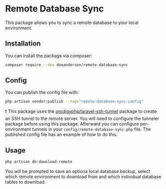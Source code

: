 # Remote Database Sync

This package allows you to sync a remote database to your local environment.

## Installation

You can install the package via composer:

```bash
composer require --dev doeanderson/remote-database-sync
```
## Config
You can publish the config file with:

```bash
php artisan vendor:publish --tag="remote-database-sync-config"
```

:exclamation: This package uses the [prodigyphp/laravel-ssh-tunnel](https://github.com/prodigyphp/laravel-ssh-tunnel) package to create an SSH tunnel to the remote server. 
You will need to configure the tunneler package before using this package.
Afterward you can configure per-environment tunnels in your `config/remote-database-sync.php` file. The published config file has an example of how to do this.

## Usage
```bash
php artisan db:download-remote
```

You will be prompted to save an optiona local database backup, select which remote environment to download from and which individual database tables to download.
